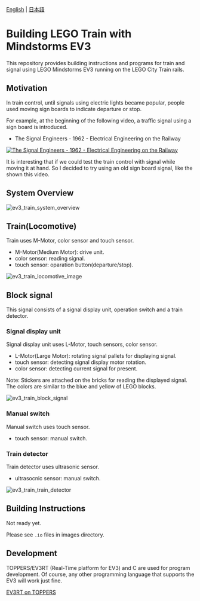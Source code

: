 [English](README.md) | [日本語](README_ja.md)

# Building LEGO Train with Mindstorms EV3

This repository provides building instructions and programs for train and signal using LEGO Mindstorms EV3 running on the LEGO City Train rails.


## Motivation

In train control, until signals using electric lights became popular, people used moving sign boards to indicate departure or stop.

For example, at the beginning of the following video, a traffic signal using a sign board is introduced.

* The Signal Engineers - 1962 - Electrical Engineering on the Railway

[![The Signal Engineers - 1962 - Electrical Engineering on the Railway](http://img.youtube.com/vi/6Oc_50DnGG0/mqdefault.jpg)](https://www.youtube.com/watch?v=6Oc_50DnGG0)

It is interesting that if we could test the train control with signal while moving it at hand.
So I decided to try using an old sign board signal, like the shown this video.

## System Overview


![ev3_train_system_overview](images/train_control_system_03_w_cables.png)

## Train(Locomotive)

Train uses M-Motor, color sensor and touch sensor.

* M-Motor(Medium Motor): drive unit.
* color sensor: reading signal.
* touch sensor: oparation button(departure/stop).

![ev3_train_locomotive_image](images/train_01_w_cables.png)

## Block signal

This signal consists of a signal display unit, operation switch and a train detector.

### Signal display unit

Signal display unit uses L-Motor, touch sensors, color sensor.

* L-Motor(Large Motor): rotating signal pallets for displaying signal.
* touch sensor: detecting signal display motor rotation.
* color sensor: detecting current signal for present.

Note: Stickers are attached on the bricks for reading the displayed signal. The colors are similar to the blue and yellow of LEGO blocks.

![ev3_train_block_signal](images/block_signal_05_w_cables.png)

### Manual switch

Manual switch uses touch sensor.

* touch sensor: manual switch.

### Train detector

Train detector uses ultrasonic sensor.

* ultrasocnic sensor: manual switch.

![ev3_train_train_detector](images/train_detector_02.png)


## Building Instructions

Not ready yet.

Please see `.io` files in images directory.

## Development

TOPPERS/EV3RT (Real-Time platform for EV3) and C are used for program development.
Of course, any other programming language that supports the EV3 will work just fine.

[EV3RT on TOPPERS](https://dev.toppers.jp/trac_user/ev3pf/wiki/WhatsEV3RT)
